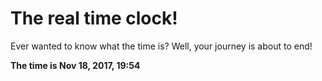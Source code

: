 # The real time clock!

Ever wanted to know what the time is? Well, your journey is about to end!

**The time is Nov 18, 2017, 19:54**